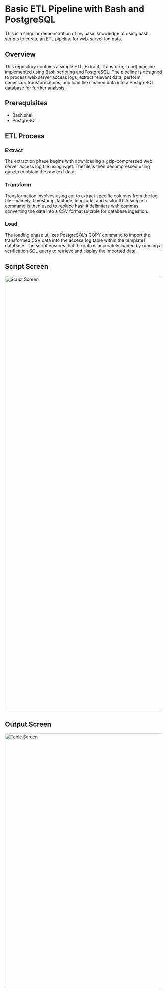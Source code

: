 # Basic ETL Pipeline with Bash and PostgreSQL
This is a singular demonstration of my basic knowledge of using bash scripts to create an ETL pipeline for web-server log data.

## Overview

This repository contains a simple ETL (Extract, Transform, Load) pipeline implemented using Bash scripting and PostgreSQL. The pipeline is designed to process web server access logs, extract relevant data, perform necessary transformations, and load the cleaned data into a PostgreSQL database for further analysis.

## Prerequisites

- Bash shell
- PostgreSQL


## ETL Process

### Extract

The extraction phase begins with downloading a gzip-compressed web server access log file using wget. The file is then decompressed using gunzip to obtain the raw text data.

### Transform

Transformation involves using cut to extract specific columns from the log file—namely, timestamp, latitude, longitude, and visitor ID. A simple tr command is then used to replace hash # delimiters with commas, converting the data into a CSV format suitable for database ingestion.

### Load

The loading phase utilizes PostgreSQL's COPY command to import the transformed CSV data into the access_log table within the template1 database. The script ensures that the data is accurately loaded by running a verification SQL query to retrieve and display the imported data.


## Script Screen


<img width="1401" alt="Script Screen" src="https://github.com/justint42/third-grade-ETL-project/assets/106895220/3c795202-d1af-4e69-a268-7d00630e74db">

## Output Screen

<img width="818" alt="Table Screen" src="https://github.com/justint42/third-grade-ETL-project/assets/106895220/bbdfda5b-1c34-475e-b83b-e18d32ad27fa">
